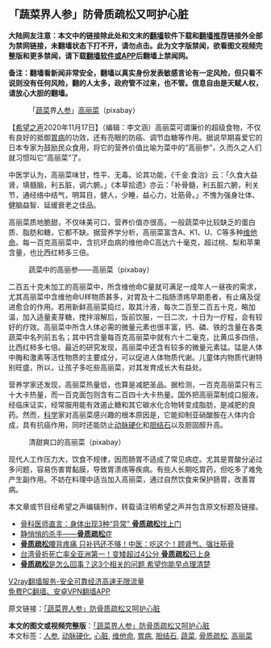  <h2>「蔬菜界人参」防骨质疏松又呵护心脏</h2> <p class="notice"><b>大陆网友注意：本文中的链接除此处和文末的<a href="https://github.com/bannedbook/fanqiang" >翻墙</a>软件下载和<a href="https://github.com/killgcd/justmysocks/blob/master/README.md">翻墙推荐</a>链接外全部为禁网链接，未翻墙状态下打不开，请勿点击。此为文字版禁闻，欲看图文视频完整版和更多禁闻，请下载<a href="https://github.com/bannedbook/fanqiang">翻墙软件或APP</a>后翻墙上禁闻网。</p><p>备注：翻墙看新闻非常安全，翻墙以真实身份发表敏感言论有一定风险，但只看不说则没有任何风险，翻的人太多，政府管不过来，也不管。信息自由是天赋人权，请放心大胆的翻墙。</b></p>  <div class="entry"> <figure><figcaption>「<a href="https://www.bannedbook.org/bnews/tag/%e8%94%ac%e8%8f%9c/" class="st_tag internal_tag" rel="tag" title="标签 蔬菜 下的日志">蔬菜</a>界<a href="https://www.bannedbook.org/bnews/tag/%e4%ba%ba%e5%8f%82/" class="st_tag internal_tag" rel="tag" title="标签 人参 下的日志">人参</a>」<a href="https://www.bannedbook.org/bnews/tag/%e9%ab%98%e4%b8%bd%e8%8f%9c/" class="st_tag internal_tag" rel="tag" title="标签 高丽菜 下的日志">高丽菜</a>（pixabay）</figcaption></figure> <p>【<span class='wp_keywordlink_affiliate'><a href="https://www.soundofhope.org" title="希望之声" target="_blank">希望之声</a></span>2020年11月17日】（编辑：李文涵）高丽菜可谓廉价的超级食物，不仅有良好的抵御<a href="https://www.bannedbook.org/bnews/tag/%e8%83%83%e7%97%85/" class="st_tag internal_tag" rel="tag" title="标签 胃病 下的日志">胃病</a>的功效，还有亮眼的防癌、调节血糖等作用。据说早期喜爱它的日本专家为鼓励民众食用，将它的营养价值比喻为菜中的“高丽参”，久而久之人们就习惯叫它“高丽菜”了。</p> <p>中医学认为，高丽菜味甘，性平、无毒。论其功能，《千金.食治》云：「久食大益肾，填髓脑，利五脏，调六腑。」《本草拾遗》亦云：「补骨髓，利五脏六腑，利关节，通经络中结气，明耳目，健人，少睡，益心力，壮筋骨。」不愧为强身壮体、健脑益智、延缓衰老之佳品。</p>  <p>高丽菜质地脆甜，不仅味美可口，营养价值亦很高，一般蔬菜中比较缺乏的蛋白质、脂肪和糖，它都不缺。据营养学分析，高丽菜富含A、K1、U、C等多种<a href="https://www.bannedbook.org/bnews/tag/%e7%bb%b4%e4%bb%96%e5%91%bd/" class="st_tag internal_tag" rel="tag" title="标签 维他命 下的日志">维他命</a>。每一百克高丽菜中，含抗坏血病的维他命C高达六十毫克，超过桃、梨和苹果含量，也比西红柿多三倍。</p> <figure><figcaption>蔬菜中的高丽参——高丽菜（pixabay）</figcaption></figure> <p>二百五十克未加工的高丽菜中，所含维他命C量就可满足一成年人一昼夜的需求，尤其高丽菜中含维他命U样物质甚多，对胃及十二指肠溃疡早期患者，有止痛及促进愈合的作用。若用新鲜高丽菜捣烂，取其汁液，每次二百至二百五十克，略加温，加入适量麦芽糖，搅拌溶解后，饭前饮服，一日二次，十日为一疗程，会有较好的疗效。高丽菜中所含人体必需的微量元素也很丰富，钙、磷、铁的含量在各类蔬菜中名列前五名；其中钙含量每百克高丽菜中就有六十二毫克，比黄瓜多四倍，比西红柿多七倍。最近的研究发现，高丽菜中还含有较多的微量元素锰。锰是人体中脢和激素等活性物质的主要成分，可以促进人体物质代谢。儿童体内物质代谢特别旺盛，所以，让孩子多吃些高丽菜，对其发育成长大有益处。</p>  <p>营养学家还发现，高丽菜热量低，也算是减肥圣品。据检测，一百克高丽菜只有三十大卡热量，而一百克面包则含有二百四十大卡热量。国外把高丽菜制成口服液，经临床证实，经常服用能有效遏止糖和其它碳水化合物转变成脂肪，是减肥的良药。然而，<span class='wp_keywordlink'><a href="https://www.bannedbook.org/forum11/topic309.html" title="禁片：“科学”的棍子" target="_blank">科学</a></span>家对高丽菜感兴趣的根本原因是，它能抑制亚硝酸胺在人体内合成，具有抗癌作用，同时还能防止<a href="https://www.bannedbook.org/bnews/tag/%e5%8a%a8%e8%84%89%e7%a1%ac%e5%8c%96/" class="st_tag internal_tag" rel="tag" title="标签 动脉硬化 下的日志">动脉硬化</a>和<a href="https://www.bannedbook.org/bnews/tag/%e8%83%86%e7%bb%93%e7%9f%b3/" class="st_tag internal_tag" rel="tag" title="标签 胆结石 下的日志">胆结石</a>以及胆固醇升高。</p> <figure><figcaption>清甜爽口的高丽菜（pixabay）</figcaption></figure> <p>现代人工作压力大，饮食不规律，因而肠胃不适成了常见病症。尤其是胃酸分泌过多问题，容易伤害胃黏膜，导致胃溃疡等疾病。有些人长期吃胃药，但吃多了难免产生副作用。不妨在料理中适当加入高丽菜，通过自然饮食来保护肠胃，改善胃病。</p>  <p>本文章或节目经希望之声编辑制作，转载请注明希望之声并包含原文标题及链接。</p> <ul class='op-related-articles' title='相关阅读'> <li><a href='https://www.bannedbook.org/bnews/health/20201109/1428134.html' target='_blank'>骨科医师直言：身体出现3种“异常” <b>骨质疏松</b>找上门</a></li> <li><a href='https://www.bannedbook.org/bnews/health/20201105/1426071.html' target='_blank'>静悄悄的杀手——<b>骨质疏松</b>症</a></li> <li><a href='https://www.bannedbook.org/bnews/health/20201031/1423262.html' target='_blank'><b>骨质疏松</b>腰背疼痛 只补钙还不够！中医：吃这个！顾肾气、强壮筋骨</a></li> <li><a href='https://www.bannedbook.org/bnews/health/20201026/1420251.html' target='_blank'>台湾骨折死亡率全亚洲第一！变矮超过4公分 <b>骨质疏松</b>已上身</a></li> <li><a href='https://www.bannedbook.org/bnews/health/20201023/1418733.html' target='_blank'><b>骨质疏松</b>是怎么回事？这3个相关的问题 希望你能早点理清楚</a></li> </ul> <p class="texttj"> <a href="https://www.bannedbook.org/forum23/topic22702.html" target="_blank">V2ray翻墙服务-安全可靠经济高速无限流量</a><br/> <a href="https://github.com/bannedbook/fanqiang/wiki/%E7%A6%81%E9%97%BB%E7%BD%91%E5%AE%89%E5%8D%93%E7%BF%BB%E5%A2%99%E6%96%B0%E9%97%BBAPP" target="_blank">免费PC翻墙、安卓VPN翻墙APP</a></p><p>原文链接：<a class="src_link"  href="https://www.soundofhope.org/post/383143" target="_blank">「蔬菜界人参」防骨质疏松又呵护心脏</a></p><a name='sharetosocial'></a>       <div><b>本文的图文或视频完整版</b>：<a href='https://www.bannedbook.org/bnews/comments/20201117/1432393.html'>「蔬菜界人参」防骨质疏松又呵护心脏</a></div>  </div><!--END ENTRY--> <div class="postfooter"> <div>本文标签：<a href="https://www.bannedbook.org/bnews/tag/%e4%ba%ba%e5%8f%82/" rel="tag">人参</a>, <a href="https://www.bannedbook.org/bnews/tag/%e5%8a%a8%e8%84%89%e7%a1%ac%e5%8c%96/" rel="tag">动脉硬化</a>, <a href="https://www.bannedbook.org/bnews/tag/%E5%BF%83%E8%84%8F/" rel="tag">心脏</a>, <a href="https://www.bannedbook.org/bnews/tag/%e7%bb%b4%e4%bb%96%e5%91%bd/" rel="tag">维他命</a>, <a href="https://www.bannedbook.org/bnews/tag/%e8%83%83%e7%97%85/" rel="tag">胃病</a>, <a href="https://www.bannedbook.org/bnews/tag/%e8%83%86%e7%bb%93%e7%9f%b3/" rel="tag">胆结石</a>, <a href="https://www.bannedbook.org/bnews/tag/%e8%94%ac%e8%8f%9c/" rel="tag">蔬菜</a>, <a href="https://www.bannedbook.org/bnews/tag/%E9%AA%A8%E8%B4%A8%E7%96%8F%E6%9D%BE/" rel="tag">骨质疏松</a>, <a href="https://www.bannedbook.org/bnews/tag/%e9%ab%98%e4%b8%bd%e8%8f%9c/" rel="tag">高丽菜</a></div>  </div><!--END POSTFOOTER--> 